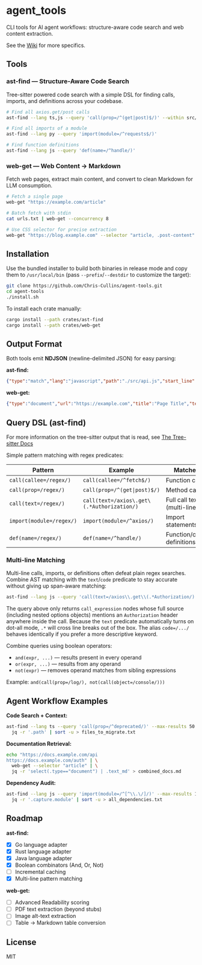# agent_tools

CLI tools for AI agent workflows: structure-aware code search and web content extraction.

See the [Wiki](https://github.com/Chris-Cullins/agent-tools/wiki) for more specifics.

## Tools

### **ast-find** — Structure-Aware Code Search

Tree-sitter powered code search with a simple DSL for finding calls, imports, and definitions across your codebase.

```bash
# Find all axios.get/post calls
ast-find --lang ts,js --query 'call(prop=/^(get|post)$/)' --within src/

# Find all imports of a module
ast-find --lang py --query 'import(module=/^requests$/)'

# Find function definitions
ast-find --lang js --query 'def(name=/^handle/)'
```


### **web-get** — Web Content → Markdown

Fetch web pages, extract main content, and convert to clean Markdown for LLM consumption.

```bash
# Fetch a single page
web-get "https://example.com/article"

# Batch fetch with stdin
cat urls.txt | web-get --concurrency 8

# Use CSS selector for precise extraction
web-get "https://blog.example.com" --selector "article, .post-content"
```


## Installation

Use the bundled installer to build both binaries in release mode and copy them
to `/usr/local/bin` (pass `--prefix`/`--destdir` to customize the target):

```bash
git clone https://github.com/Chris-Cullins/agent-tools.git
cd agent-tools
./install.sh
```

To install each crate manually:

```bash
cargo install --path crates/ast-find
cargo install --path crates/web-get
```


## Output Format

Both tools emit **NDJSON** (newline-delimited JSON) for easy parsing:

**ast-find:**
```json
{"type":"match","lang":"javascript","path":"./src/api.js","start_line":42,"end_line":42,"chunk_id":"abc123...","score":1.0,"excerpt":"...code...","capture":{"callee":"get","object":"axios"}}
```

**web-get:**
```json
{"type":"document","url":"https://example.com","title":"Page Title","text_md":"# Heading\n\nContent...","word_count":523,"links":["https://..."],"hash":"blake3hex"}
```


## Query DSL (ast-find)

For more information on the tree-sitter output that is read, see [The Tree-sitter Docs](https://tree-sitter.github.io/tree-sitter/index.html)

Simple pattern matching with regex predicates:

| Pattern | Example | Matches |
|---------|---------|---------|
| `call(callee=/regex/)` | `call(callee=/^fetch$/)` | Function calls |
| `call(prop=/regex/)` | `call(prop=/^(get\|post)$/)` | Method calls |
| `call(text=/regex/)` | `call(text=/axios\.get\(.*Authorization/)` | Full call text (multi-line) |
| `import(module=/regex/)` | `import(module=/^axios/)` | Import statements |
| `def(name=/regex/)` | `def(name=/^handle/)` | Function/class definitions |

### Multi-line Matching

Multi-line calls, imports, or definitions often defeat plain regex searches. Combine AST matching with the `text`/`code` predicate to stay accurate without giving up span-aware matching:

```bash
ast-find --lang js --query 'call(text=/axios\\.get\\(.*Authorization/)'
```

The query above only returns `call_expression` nodes whose full source (including nested options objects) mentions an `Authorization` header anywhere inside the call. Because the `text` predicate automatically turns on dot-all mode, `.*` will cross line breaks out of the box. The alias `code=/.../` behaves identically if you prefer a more descriptive keyword.

Combine queries using boolean operators:

- `and(expr, ...)` — results present in every operand
- `or(expr, ...)` — results from any operand
- `not(expr)` — removes operand matches from sibling expressions

Example: `and(call(prop=/log/), not(call(object=/console/)))`

## Agent Workflow Examples

**Code Search + Context:**
```bash
ast-find --lang ts --query 'call(prop=/^deprecated/)' --max-results 50 | \
  jq -r '.path' | sort -u > files_to_migrate.txt
```

**Documentation Retrieval:**
```bash
echo "https://docs.example.com/api
https://docs.example.com/auth" | \
  web-get --selector "article" | \
  jq -r 'select(.type=="document") | .text_md' > combined_docs.md
```

**Dependency Audit:**
```bash
ast-find --lang js --query 'import(module=/^[^\\.\/]/)' --max-results 1000 | \
  jq -r '.capture.module' | sort -u > all_dependencies.txt
```


## Roadmap

**ast-find:**
- [x] Go language adapter
- [x] Rust language adapter
- [x] Java language adapter
- [x] Boolean combinators (And, Or, Not)
- [ ] Incremental caching
- [x] Multi-line pattern matching

**web-get:**
- [ ] Advanced Readability scoring
- [ ] PDF text extraction (beyond stubs)
- [ ] Image alt-text extraction
- [ ] Table → Markdown table conversion

## License

MIT
